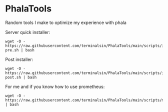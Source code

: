 # PhalaTools
Random tools I make to optimize my experience with phala

Server quick installer:
```
wget -O - https://raw.githubusercontent.com/terminalsin/PhalaTools/main/scripts/installer-pre.sh | bash
```

Post installer:

```
wget -O - https://raw.githubusercontent.com/terminalsin/PhalaTools/main/scripts/installer-post.sh | bash
```

For me and if you know how to use prometheus:
```
wget -O - https://raw.githubusercontent.com/terminalsin/PhalaTools/main/scripts/monitor.sh | bash
```
